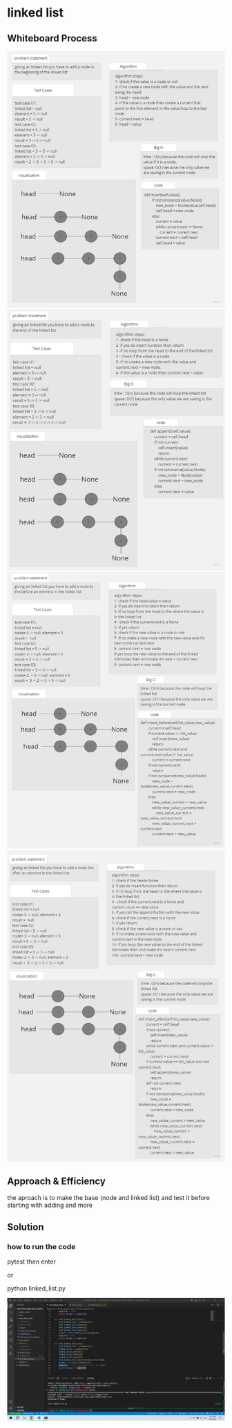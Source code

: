 # linked list

## Whiteboard Process

![whiteboard](./images/whiteboard.jpg)
![whiteboard](./images/whiteboard2.jpg)
![whiteboard](./images/whiteboard3.jpg)
![whiteboard](./images/whiteboard4.jpg)

## Approach & Efficiency
the aproach is to make the base (node and linked list) and test it before starting with adding and more


## Solution

### how to run the code

pytest then enter

or

python linked_list.py

![example](./images/Screenshot%20(176).png)
